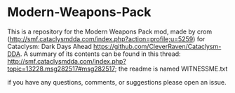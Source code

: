 # Modern-Weapons-Pack
This is a repository for the Modern Weapons Pack mod, made by crom (http://smf.cataclysmdda.com/index.php?action=profile;u=5259) for Cataclysm: Dark Days Ahead https://github.com/CleverRaven/Cataclysm-DDA. A summary of its contents can be found in this thread: http://smf.cataclysmdda.com/index.php?topic=13228.msg282517#msg282517; the readme is named WITNESSME.txt

if you have any questions, comments, or suggestions please open an issue.
